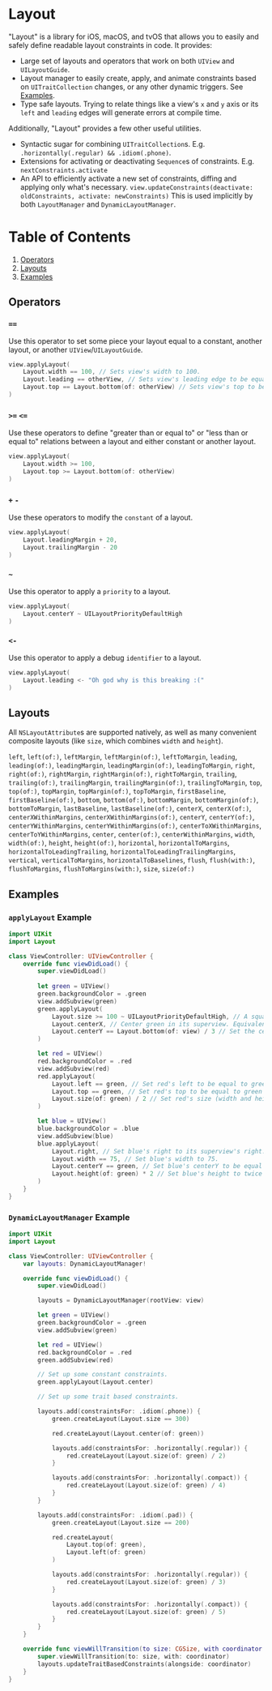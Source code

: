 # Layout

"Layout" is a library for iOS, macOS, and tvOS that allows you to easily and safely define readable layout constraints in code. It provides:

* Large set of layouts and operators that work on both `UIView` and `UILayoutGuide`.
* Layout manager to easily create, apply, and animate constraints based on `UITraitCollection` changes, or any other dynamic triggers. See [Examples](#examples).
* Type safe layouts. Trying to relate things like a view's `x` and `y` axis or its `left` and `leading` edges will generate errors at compile time.

Additionally, "Layout" provides a few other useful utilities.

* Syntactic sugar for combining `UITraitCollection`s. E.g. `.horizontally(.regular) && .idiom(.phone)`.
* Extensions for activating or deactivating `Sequence`s of constraints. E.g. `nextConstraints.activate`
* An API to efficiently activate a new set of constraints, diffing and applying only what's necessary. `view.updateConstraints(deactivate: oldConstraints, activate: newConstraints)` This is used implicitly by both `LayoutManager` and `DynamicLayoutManager`.

# Table of Contents
1. [Operators](#operators)
2. [Layouts](#layouts)
3. [Examples](#examples)

## Operators

### `==`

Use this operator to set some piece your layout equal to a constant, another layout, or another `UIView`/`UILayoutGuide`.

```swift
view.applyLayout(
    Layout.width == 100, // Sets view's width to 100.
    Layout.leading == otherView, // Sets view's leading edge to be equal to otherViews's leading edge.
    Layout.top == Layout.bottom(of: otherView) // Sets view's top to be equal to otherView's bottom.
)
```

### `>=` `<=`

Use these operators to define "greater than or equal to" or "less than or equal to" relations between a layout and either constant or another layout.

```swift
view.applyLayout(
    Layout.width >= 100,
    Layout.top >= Layout.bottom(of: otherView)
)
```

### `+` `-`

Use these operators to modify the `constant` of a layout.

```swift
view.applyLayout(
    Layout.leadingMargin + 20,
    Layout.trailingMargin - 20
)
```

### `~`

Use this operator to apply a `priority` to a layout.

```swift
view.applyLayout(
    Layout.centerY ~ UILayoutPriorityDefaultHigh
)
```

### `<-`

Use this operator to apply a debug `identifier` to a layout.

```swift
view.applyLayout(
    Layout.leading <- "Oh god why is this breaking :("
)
```

## Layouts

All `NSLayoutAttribute`s are supported natively, as well as many convenient composite layouts (like `size`, which combines `width` and `height`).

`left`, `left(of:)`, `leftMargin`, `leftMargin(of:)`, `leftToMargin`, `leading`, `leading(of:)`, `leadingMargin`, `leadingMargin(of:)`, `leadingToMargin`, `right`, `right(of:)`, `rightMargin`, `rightMargin(of:)`, `rightToMargin`, `trailing`, `trailing(of:)`, `trailingMargin`, `trailingMargin(of:)`, `trailingToMargin`, `top`, `top(of:)`, `topMargin`, `topMargin(of:)`, `topToMargin`, `firstBaseline`, `firstBaseline(of:)`, `bottom`, `bottom(of:)`, `bottomMargin`, `bottomMargin(of:)`, `bottomToMargin`, `lastBaseline`, `lastBaseline(of:)`, `centerX`, `centerX(of:)`, `centerXWithinMargins`, `centerXWithinMargins(of:)`, `centerY`, `centerY(of:)`, `centerYWithinMargins`, `centerYWithinMargins(of:)`, `centerToXWithinMargins`, `centerToYWithinMargins`, `center`, `center(of:)`, `centerWithinMargins`, `width`, `width(of:)`, `height`, `height(of:)`, `horizontal`, `horizontalToMargins`, `horizontalToLeadingTrailing`, `horizontalToLeadingTrailingMargins`, `vertical`, `verticalToMargins`, `horizontalToBaselines`, `flush`, `flush(with:)`, `flushToMargins`, `flushToMargins(with:)`, `size`, `size(of:)`

## Examples

### `applyLayout` Example

```swift
import UIKit
import Layout

class ViewController: UIViewController {
    override func viewDidLoad() {
        super.viewDidLoad()
        
        let green = UIView()
        green.backgroundColor = .green
        view.addSubview(green)
        green.applyLayout(
            Layout.size >= 100 ~ UILayoutPriorityDefaultHigh, // A square, at least 100 points in size, at a high priority.
            Layout.centerX, // Center green in its superview. Equivalent to: `Layout.centerX(of: view)`
            Layout.centerY == Layout.bottom(of: view) / 3 // Set the centerY of green to be a third of the way down the screen.
        )

        let red = UIView()
        red.backgroundColor = .red
        view.addSubview(red)
        red.applyLayout(
            Layout.left == green, // Set red's left to be equal to green's left.
            Layout.top == green, // Set red's top to be equal to green's top.
            Layout.size(of: green) / 2 // Set red's size (width and height) to be half of green's.
        )

        let blue = UIView()
        blue.backgroundColor = .blue
        view.addSubview(blue)
        blue.applyLayout(
            Layout.right, // Set blue's right to its superview's right.
            Layout.width == 75, // Set blue's width to 75.
            Layout.centerY == green, // Set blue's centerY to be equal to green's.
            Layout.height(of: green) * 2 // Set blue's height to twice green's height.
        )
    }
}
```

### `DynamicLayoutManager` Example

```swift
import UIKit
import Layout

class ViewController: UIViewController {
    var layouts: DynamicLayoutManager!

    override func viewDidLoad() {
        super.viewDidLoad()

        layouts = DynamicLayoutManager(rootView: view)

        let green = UIView()
        green.backgroundColor = .green
        view.addSubview(green)

        let red = UIView()
        red.backgroundColor = .red
        green.addSubview(red)

        // Set up some constant constraints.
        green.applyLayout(Layout.center)

        // Set up some trait based constraints.

        layouts.add(constraintsFor: .idiom(.phone)) {
            green.createLayout(Layout.size == 300)

            red.createLayout(Layout.center(of: green))

            layouts.add(constraintsFor: .horizontally(.regular)) {
                red.createLayout(Layout.size(of: green) / 2)
            }

            layouts.add(constraintsFor: .horizontally(.compact)) {
                red.createLayout(Layout.size(of: green) / 4)
            }
        }

        layouts.add(constraintsFor: .idiom(.pad)) {
            green.createLayout(Layout.size == 200)

            red.createLayout(
                Layout.top(of: green),
                Layout.left(of: green)
            )

            layouts.add(constraintsFor: .horizontally(.regular)) {
                red.createLayout(Layout.size(of: green) / 3)
            }

            layouts.add(constraintsFor: .horizontally(.compact)) {
                red.createLayout(Layout.size(of: green) / 5)
            }
        }
    }

    override func viewWillTransition(to size: CGSize, with coordinator: UIViewControllerTransitionCoordinator) {
        super.viewWillTransition(to: size, with: coordinator)
        layouts.updateTraitBasedConstraints(alongside: coordinator)
    }
}
```
